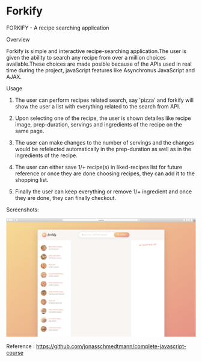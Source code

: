 # Forkify
FORKIFY - A recipe searching application
 
 Overview
 
 Forkify is simple and interactive recipe-searching application.The user is given the ability to search any recipe from over a million choices available.These choices are made posible because of the APIs used in real time during the project, javaScript features like Asynchronus JavaScript and AJAX.
 
 Usage
 1. The user can perform recipes related search, say 'pizza' and forkify will show the user a list with everything related to the search from API.
 
 2. Upon selecting one of the recipe, the user is shown detailes like recipe image, prep-duration, servings and ingredients of the recipe on the same page.
 
 3. The user can make changes to the number of servings and the changes would be refelected automatically in the prep-duration as well as in the ingredients of the recipe.
 
 4. The user can either save 1/+ recipe(s) in liked-recipes list for future reference or once they are done choosing recipes, they can add it to the shopping list.
 
 5. Finally the user can keep everything or remove 1/+ ingredient and once they are done, they can finally checkout.
 
 Screenshots:
 
 ![Test Image 1](https://github.com/Maninderjeet31/Forkify/blob/master/pics/First.png)
 
 
 
 Reference : https://github.com/jonasschmedtmann/complete-javascript-course
